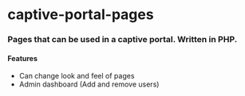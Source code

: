 # captive-portal-pages

### Pages that can be used in a captive portal. Written in PHP.

#### Features
- Can change look and feel of pages
- Admin dashboard (Add and remove users)
